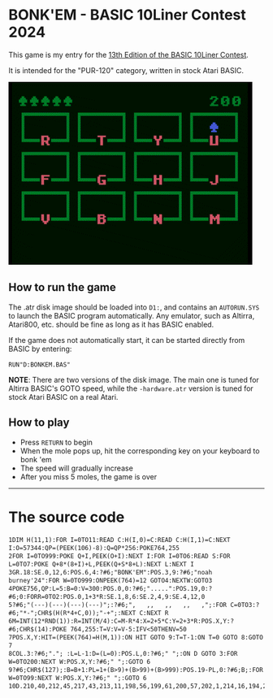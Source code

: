# BONK'EM - BASIC 10Liner Contest 2024
This game is my entry for the [13th Edition of the BASIC 10Liner Contest](https://gkanold.wixsite.com/homeputerium/copy-of-rules).

It is intended for the "PUR-120" category, written in stock Atari BASIC.

![Gameplay](docs/bonkem.gif)

## How to run the game
The .atr disk image should be loaded into `D1:`, and contains an `AUTORUN.SYS` to launch the BASIC program automatically. Any emulator, such as Altirra, Atari800, etc. should be fine as long as it has BASIC enabled.

If the game does not automatically start, it can be started directly from BASIC by entering:
```basic
RUN"D:BONKEM.BAS"
```

**NOTE**: There are two versions of the disk image. The main one is tuned for Altirra BASIC's GOTO speed, while the `-hardware.atr` version is tuned for stock Atari BASIC on a real Atari.

## How to play
- Press `RETURN` to begin
- When the mole pops up, hit the corresponding key on your keyboard to bonk 'em
- The speed will gradually increase
- After you miss 5 moles, the game is over

---

# The source code
```basic
1DIM H(11,1):FOR I=0TO11:READ C:H(I,0)=C:READ C:H(I,1)=C:NEXT I:O=57344:QP=(PEEK(106)-8):Q=QP*256:POKE764,255
2FOR I=0TO999:POKE Q+I,PEEK(O+I):NEXT I:FOR I=0TO6:READ S:FOR L=0TO7:POKE Q+8*(8+I)+L,PEEK(Q+S*8+L):NEXT L:NEXT I
3GR.18:SE.0,12,6:POS.6,4:?#6;"BONK'EM":POS.3,9:?#6;"noah burney'24":FOR W=0TO999:ONPEEK(764)=12 GOTO4:NEXTW:GOTO3
4POKE756,QP:L=5:B=0:V=300:POS.0,0:?#6;".....":POS.19,0:?#6;0:FORR=0TO2:POS.0,1+3*R:SE.1,8,6:SE.2,4,9:SE.4,12,0
5?#6;"(---)(---)(---)(---)";:?#6;",   ,,   ,,   ,,   ,";:FOR C=0TO3:?#6;"*-";CHR$(H(R*4+C,0));"-+";:NEXT C:NEXT R
6M=INT(12*RND(1)):R=INT(M/4):C=M-R*4:X=2+5*C:Y=2+3*R:POS.X,Y:?#6;CHR$(14):POKE 764,255:T=V:V=V-5:IFV<50THENV=50
7POS.X,Y:HIT=(PEEK(764)=H(M,1)):ON HIT GOTO 9:T=T-1:ON T=0 GOTO 8:GOTO 7
8COL.3:?#6;"."; :L=L-1:D=(L=0):POS.L,0:?#6;" ";:ON D GOTO 3:FOR W=0TO200:NEXT W:POS.X,Y:?#6;" ";:GOTO 6
9?#6;CHR$(127);:B=B+1:PL=1+(B>9)+(B>99)+(B>999):POS.19-PL,0:?#6;B;:FOR W=0TO99:NEXT W:POS.X,Y:?#6;" ";:GOTO 6
10D.210,40,212,45,217,43,213,11,198,56,199,61,200,57,202,1,214,16,194,21,206,35,205,37,81,69,90,67,124,82,123
```
